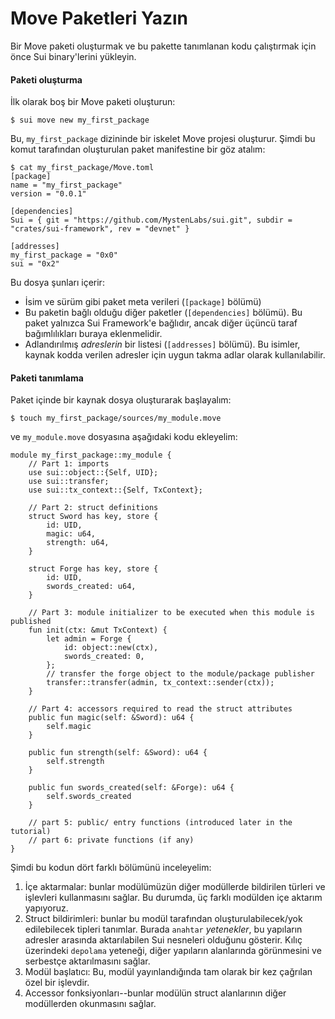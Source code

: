 # Move Paketleri Yazın

Bir Move paketi oluşturmak ve bu pakette tanımlanan kodu çalıştırmak için önce Sui binary'lerini yükleyin.

#### Paketi oluşturma <a href="#creating-the-package" id="creating-the-package"></a>

İlk olarak boş bir Move paketi oluşturun:

```
$ sui move new my_first_package
```

Bu, `my_first_package` dizininde bir iskelet Move projesi oluşturur. Şimdi bu komut tarafından oluşturulan paket manifestine bir göz atalım:

```
$ cat my_first_package/Move.toml
[package]
name = "my_first_package"
version = "0.0.1"

[dependencies]
Sui = { git = "https://github.com/MystenLabs/sui.git", subdir = "crates/sui-framework", rev = "devnet" }

[addresses]
my_first_package = "0x0"
sui = "0x2"
```

Bu dosya şunları içerir:

* İsim ve sürüm gibi paket meta verileri (`[package]` bölümü)
* Bu paketin bağlı olduğu diğer paketler (`[dependencies]` bölümü). Bu paket yalnızca Sui Framework'e bağlıdır, ancak diğer üçüncü taraf bağımlılıkları buraya eklenmelidir.
* Adlandırılmış _adreslerin_ bir listesi (`[addresses]` bölümü). Bu isimler, kaynak kodda verilen adresler için uygun takma adlar olarak kullanılabilir.

#### Paketi tanımlama <a href="#defining-the-package" id="defining-the-package"></a>

Paket içinde bir kaynak dosya oluşturarak başlayalım:

```
$ touch my_first_package/sources/my_module.move
```

ve `my_module.move` dosyasına aşağıdaki kodu ekleyelim:

```
module my_first_package::my_module {
    // Part 1: imports
    use sui::object::{Self, UID};
    use sui::transfer;
    use sui::tx_context::{Self, TxContext};

    // Part 2: struct definitions
    struct Sword has key, store {
        id: UID,
        magic: u64,
        strength: u64,
    }

    struct Forge has key, store {
        id: UID,
        swords_created: u64,
    }

    // Part 3: module initializer to be executed when this module is published
    fun init(ctx: &mut TxContext) {
        let admin = Forge {
            id: object::new(ctx),
            swords_created: 0,
        };
        // transfer the forge object to the module/package publisher
        transfer::transfer(admin, tx_context::sender(ctx));
    }

    // Part 4: accessors required to read the struct attributes
    public fun magic(self: &Sword): u64 {
        self.magic
    }

    public fun strength(self: &Sword): u64 {
        self.strength
    }

    public fun swords_created(self: &Forge): u64 {
        self.swords_created
    }

    // part 5: public/ entry functions (introduced later in the tutorial)
    // part 6: private functions (if any)
}
```

Şimdi bu kodun dört farklı bölümünü inceleyelim:

1. İçe aktarmalar: bunlar modülümüzün diğer modüllerde bildirilen türleri ve işlevleri kullanmasını sağlar. Bu durumda, üç farklı modülden içe aktarım yapıyoruz.
2. Struct bildirimleri: bunlar bu modül tarafından oluşturulabilecek/yok edilebilecek tipleri tanımlar. Burada `anahtar` _yetenekler_, bu yapıların adresler arasında aktarılabilen Sui nesneleri olduğunu gösterir. Kılıç üzerindeki `depolama` yeteneği, diğer yapıların alanlarında görünmesini ve serbestçe aktarılmasını sağlar.
3. Modül başlatıcı: Bu, modül yayınlandığında tam olarak bir kez çağrılan özel bir işlevdir.
4. Accessor fonksiyonları--bunlar modülün struct alanlarının diğer modüllerden okunmasını sağlar.
